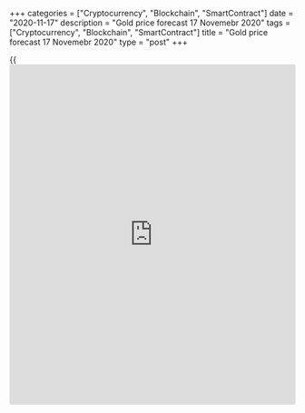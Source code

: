 +++
categories = ["Cryptocurrency", "Blockchain", "SmartContract"]
date = "2020-11-17"
description = "Gold price forecast 17 Novemebr 2020"
tags = ["Cryptocurrency", "Blockchain", "SmartContract"]
title = "Gold price forecast 17 Novemebr 2020"
type = "post"
+++

{{<iframe id="large-banner" src="https://www.bounty.group/#slide=6.0" width="100%" height="600" scrolling="no" style="border: 0px solid rgb(216, 221, 230); border-radius: 3px;">}}

2020-11-17

2020-11-17

Gold misses multi-polarity. Forecast as of 17.11.2020Dmitri Demidenko

What will the world be like after the COVID-19? What will the US-China
trade relations be like under Joe Biden? The answers to these questions
will determine the [XAUUSD][1] trend. Let us discuss gold prospects and
make up a trading plan.

##  **Fundamental gold forecast for a year**

In 2020, the main factor of forex pricing is pandemic. The victory over
the pandemic in 2021 by means of vaccination could take the world back
to multi-polarity. There again would be such important factors as
economic expansion, monetary [policy](https://www.fintechee.com/policy/), and international trade. The first
sign of higher importance of factors other than the coronavirus has
become the gold’s reaction to Donald Trump's ban on American companies'
purchases of certain Chinese securities. The ban resulted in sell-offs
in the Chinese corporate debt market and sent the Treasury yield down,
supporting the gold price rise to $1900 per ounce.

The improvement in the US-China trade relations is the second crucial
factor for [investor](https://www.fintechee.com/tutorial-for-forex-trading/investor-mode/)s following the victory over the COVID-19. Although
the Chinese see Joe Biden as a better partner than wild and
unpredictable Trump, the US [policy](https://www.fintechee.com/policy/) towards China could remain tough.
Biden has already announced that the US allies need to negotiate to
establish rules for international trade to counter China's growing
influence.

Supposing that the vaccines bring the world to normal life, the world
economy is recovering and the US-China trade relations don’t deteriorate
at least (at best, Joe Biden could cancel the tariffs imposed by Trump),
gold should be between a rock and a hard place. On the one hand, the
growth of the global PMI and the rally of Treasury yields will press
down the [XAUUSD][1]. On the other hand, the Treasury rates affect gold
prices, which you could see on November 9 when gold had the worst [daily](https://www.fintecher.org/2020/03/03/forex-trading-daily-strategy/)
crash since August. Goldman Sachs has lowered the gold price forecast
for 2021 from $1950 to $1825 per ounce, as analysts expect the recovery
of global GDP.

###  **Dynamics of PMI and Treasury yields**

 _Source_ _: Nordea Markets_

However, the above scenario could suggest the US dollar drop, which is
an obvious bullish factor for the [XAUUSD][1]. Citigroup believes that
the USD should be 20% down next year. The company suggests the situation
of the 2000s should repeat next year. In the 2000s, Chine joined the
WTO, which accelerated international trade, strengthened the euro, and
weakened the greenback. The median-forecast of Bloomberg experts
suggests the USD should be 3% down in 2021. The worst yearly drop of the
USD index was 18.5% in 1985.

### Dynamics of Gold and USD index

 _Source_ _: Trading Economics_

### Gold trading plan for a year

I believe that this scenario doesn’t consider such a factor as the
difference between the US GDP and global growth. If the US economy
recovers soon, the dollar could stabilize. In addition to the Treasury
yield growth, the dollar strengthening will suggest selling gold towards
$1800 and $1770. Otherwise, if the euro-area economy performs better,
the [XAUUSD][1] will tend to consolidate in the range of 1800-1900. The
escalation of the US-China trade war will hinder global economic
expansion, strengthening the dollar and sending the gold price down to
$1700-$1750.

* * *

P.S. Did you like my article? Share it in social networks: it will be
the best “thank you" :)

Ask me questions and comment below. I’ll be glad to answer your
questions and give necessary explanations.

 **Useful links:**

  * I recommend trying to trade with a reliable broker [here][2]. The system allows you to trade by yourself or copy successful traders from all across the globe.
  * Use my promo-code BLOG for getting deposit bonus 50% on LiteForex platform. Just enter this code in the appropriate field while [depositing][3] your trading account.
  * Telegram chat for traders: <t.me/liteforexengchat>. We are sharing the signals and trading experience
  * Telegram channel with high-quality analytics, Forex reviews, training articles, and other useful things for traders <t.me/liteforex>



## Price chart of XAUUSD in real time mode

The content of this article reflects the author’s opinion and does not
necessarily reflect the official position of LiteForex. The material
published on this page is provided for informational purposes only and
should not be considered as the provision of investment advice for the
purposes of Directive 2004/39/EC.

Rate this article:

{{value}}

( {{count}} {{title}} )

   1. my.liteforex.com/trading/chart?symbol=XAUUSD&returnUrl=true
   2. my.liteforex.com/?category=analysts-opinions&slug=gold-misses-multi-polarity-forecast-as-of-17112020&openPopup=%2Fregistration%2Fpopup&utm_source=blog&utm_medium=article&utm_campaign=bonus
   3. my.liteforex.com/deposit/?category=analysts-opinions&slug=gold-misses-multi-polarity-forecast-as-of-17112020&promo_code=BLOG&utm_source=blog&utm_medium=article&utm_campaign=bonus